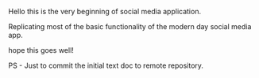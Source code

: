 Hello this is the very beginning of social media application.

Replicating most of the basic functionality of the modern day social media app.

hope this goes well!



PS - Just to commit the initial text doc to remote repository.
